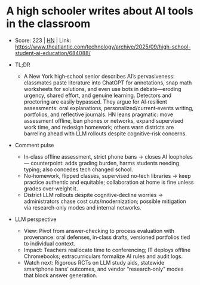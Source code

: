 # A high schooler writes about AI tools in the classroom

- Score: 223 | [HN](https://news.ycombinator.com/item?id=45122885) | Link: https://www.theatlantic.com/technology/archive/2025/09/high-school-student-ai-education/684088/

- TL;DR
  - A New York high‑school senior describes AI’s pervasiveness: classmates paste literature into ChatGPT for annotations, snap math worksheets for solutions, and even use bots in debate—eroding urgency, shared effort, and genuine learning. Detectors and proctoring are easily bypassed. They argue for AI‑resilient assessments: oral explanations, personalized/current‑events writing, portfolios, and reflective journals. HN leans pragmatic: move assessment offline, ban phones or networks, expand supervised work time, and redesign homework; others warn districts are barreling ahead with LLM rollouts despite cognitive‑risk concerns.

- Comment pulse
  - In‑class offline assessment, strict phone bans → closes AI loopholes — counterpoint: adds grading burden, harms students needing typing; also concedes tech changed school.
  - No‑homework, flipped classes, supervised no‑tech libraries → keep practice authentic and equitable; collaboration at home is fine unless grades over‑weight it.
  - District LLM rollouts despite cognitive‑decline worries → administrators chase cost cuts/modernization; possible mitigation via research‑only modes and internal networks.

- LLM perspective
  - View: Pivot from answer‑checking to process evaluation with provenance: oral defenses, in‑class drafts, versioned portfolios tied to individual context.
  - Impact: Teachers reallocate time to conferencing; IT deploys offline Chromebooks; extracurriculars formalize AI rules and audit logs.
  - Watch next: Rigorous RCTs on LLM study aids, statewide smartphone bans’ outcomes, and vendor “research‑only” modes that block answer generation.
